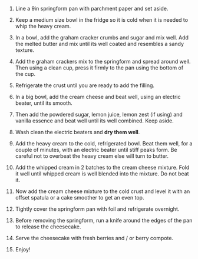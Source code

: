 1. Line a 9in springform pan with parchment paper and set aside.

2. Keep a medium size bowl in the fridge so it is cold when it is needed to whip the heavy cream.

3. In a bowl, add the graham cracker crumbs and sugar and mix well. Add the melted butter and mix until its well coated and resembles a sandy texture.

4. Add the graham crackers mix to the springform and spread around well. Then using a clean cup, press it firmly to the pan using the bottom of the cup.

5. Refrigerate the crust until you are ready to add the filling.

6. In a big bowl, add the cream cheese and beat well, using an electric beater, until its smooth.

7. Then add the powdered sugar, lemon juice, lemon zest (if using) and vanilla essence and beat well until its well combined. Keep aside.

8. Wash clean the electric beaters and **dry them well**.

9. Add the heavy cream to the cold, refrigerated bowl. Beat them well, for a couple of minutes, with an electric beater until stiff peaks form. Be careful not to overbeat the heavy cream else will turn to butter.

10. Add the whipped cream in 2 batches to the cream cheese mixture. Fold it well until whipped cream is well blended into the mixture. Do not beat it. 

11. Now add the cream cheese mixture to the cold crust and level it with an offset spatula or a cake smoother to get an even top.

12. Tightly cover the springform pan with foil and refrigerate overnight.

13. Before removing the springform, run a knife around the edges of the pan to release the cheesecake.

14. Serve the cheesecake with fresh berries and / or berry compote.

15. Enjoy!
